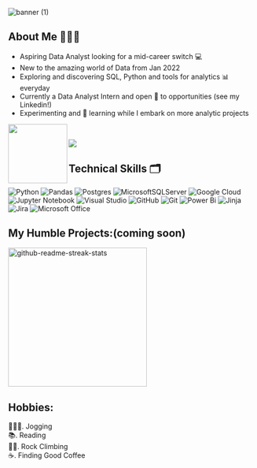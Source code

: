 ![banner (1)](https://user-images.githubusercontent.com/102003660/182030526-df89e96f-fa22-4173-93b5-2d488403d6c2.png)



## About Me 👩🏻‍💻  
- Aspiring Data Analyst looking for a mid-career switch 💻
- New to the amazing world of Data from Jan 2022
- Exploring and discovering SQL, Python and tools for analytics 📊 everyday 
- Currently a Data Analyst Intern and open 🧐 to opportunities (see my Linkedin!)
- Experimenting and 📖 learning while I embark on more analytic projects

<a href="https://www.linkedin.com/in/kaiyangoh/"><img align="left" src="https://img.shields.io/badge/linkedin-%230077B5.svg?style=for-the-badge&logo=linkedin&logoColor=white" width="120px"/></a><br>

![](https://media.giphy.com/media/hpXdHPfFI5wTABdDx9/giphy.gif)

## Technical Skills 🗂 
![Python](https://img.shields.io/badge/python-3670A0?style=for-the-badge&logo=python&logoColor=ffdd54)
![Pandas](https://img.shields.io/badge/pandas-%23150458.svg?style=for-the-badge&logo=pandas&logoColor=white)
![Postgres](https://img.shields.io/badge/postgres-%23316192.svg?style=for-the-badge&logo=postgresql&logoColor=white)
![MicrosoftSQLServer](https://img.shields.io/badge/Microsoft%20SQL%20Sever-CC2927?style=for-the-badge&logo=microsoft%20sql%20server&logoColor=white)
![Google Cloud](https://img.shields.io/badge/GoogleCloud-%234285F4.svg?style=for-the-badge&logo=google-cloud&logoColor=white)
![Jupyter Notebook](https://img.shields.io/badge/jupyter-%23FA0F00.svg?style=for-the-badge&logo=jupyter&logoColor=white)
![Visual Studio](https://img.shields.io/badge/Visual%20Studio-5C2D91.svg?style=for-the-badge&logo=visual-studio&logoColor=white)
![GitHub](https://img.shields.io/badge/github-%23121011.svg?style=for-the-badge&logo=github&logoColor=white)
![Git](https://img.shields.io/badge/git-%23F05033.svg?style=for-the-badge&logo=git&logoColor=white)
![Power Bi](https://img.shields.io/badge/power_bi-F2C811?style=for-the-badge&logo=powerbi&logoColor=black)
![Jinja](https://img.shields.io/badge/jinja-white.svg?style=for-the-badge&logo=jinja&logoColor=black)
![Jira](https://img.shields.io/badge/jira-%230A0FFF.svg?style=for-the-badge&logo=jira&logoColor=white)
![Microsoft Office](https://img.shields.io/badge/Microsoft_Office-D83B01?style=for-the-badge&logo=microsoft-office&logoColor=white)

## My Humble Projects:(coming soon)<br>
<img width="282" src="https://denvercoder1-github-readme-stats.vercel.app/api/pin/?username=gkaiyan&repo=comingsoon&theme=react&bg_color=273849&title_color=F85D7F&icon_color=F8D866&hide_border=true&show_icons=false" alt="github-readme-streak-stats">

## Hobbies:<br>
🏃🏻‍♀️. Jogging<br>
📚. Reading<br>
🧗🏻. Rock Climbing<br>
☕️. Finding Good Coffee










<!--
**gkaiyan/gkaiyan** is a ✨ _special_ ✨ repository because its `README.md` (this file) appears on your GitHub profile.

Here are some ideas to get you started:

- 🔭 I’m currently working on ...
- 🌱 I’m currently learning ...
- 👯 I’m looking to collaborate on ...
- 🤔 I’m looking for help with ...
- 💬 Ask me about ...
- 📫 How to reach me: ...
- 😄 Pronouns: ...
- ⚡ Fun fact: ...
-->
